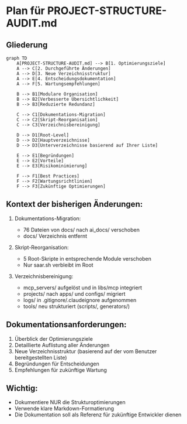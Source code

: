 # Plan für PROJECT-STRUCTURE-AUDIT.md

## Gliederung

```mermaid
graph TD
    A[PROJECT-STRUCTURE-AUDIT.md] --> B[1. Optimierungsziele]
    A --> C[2. Durchgeführte Änderungen]
    A --> D[3. Neue Verzeichnisstruktur]
    A --> E[4. Entscheidungsdokumentation]
    A --> F[5. Wartungsempfehlungen]
    
    B --> B1[Modulare Organisation]
    B --> B2[Verbesserte Übersichtlichkeit]
    B --> B3[Reduzierte Redundanz]
    
    C --> C1[Dokumentations-Migration]
    C --> C2[Skript-Reorganisation] 
    C --> C3[Verzeichnisbereinigung]
    
    D --> D1[Root-Level]
    D --> D2[Hauptverzeichnisse]
    D --> D3[Unterverzeichnisse basierend auf Ihrer Liste]
    
    E --> E1[Begründungen]
    E --> E2[Vorteile]
    E --> E3[Risikominimierung]
    
    F --> F1[Best Practices]
    F --> F2[Wartungsrichtlinien]
    F --> F3[Zukünftige Optimierungen]
```

## Kontext der bisherigen Änderungen:
1. Dokumentations-Migration:
   - 76 Dateien von docs/ nach ai_docs/ verschoben
   - docs/ Verzeichnis entfernt

2. Skript-Reorganisation:
   - 5 Root-Skripte in entsprechende Module verschoben
   - Nur saar.sh verbleibt im Root

3. Verzeichnisbereinigung:
   - mcp_servers/ aufgelöst und in libs/mcp integriert
   - projects/ nach apps/ und configs/ migriert
   - logs/ in .gitignore/.claudeignore aufgenommen
   - tools/ neu strukturiert (scripts/, generators/)

## Dokumentationsanforderungen:
1. Überblick der Optimierungsziele
2. Detaillierte Auflistung aller Änderungen
3. Neue Verzeichnisstruktur (basierend auf der vom Benutzer bereitgestellten Liste)
4. Begründungen für Entscheidungen
5. Empfehlungen für zukünftige Wartung

## Wichtig:
- Dokumentiere NUR die Strukturoptimierungen
- Verwende klare Markdown-Formatierung
- Die Dokumentation soll als Referenz für zukünftige Entwickler dienen
